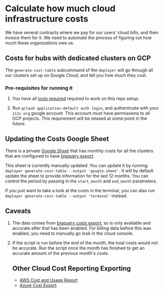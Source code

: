 # Calculate how much cloud infrastructure costs

We have several contracts where we pay for our users' cloud bills,
and then invoice them for it. We need to automate the process of figuring
out how much these organizations owe us.

## Costs for hubs with dedicated clusters on GCP

The `generate-cost-table` subcommand of the `deployer` will go through all our
clusters set up on Google Cloud, and tell you how much they cost.

### Pre-requisites for running it

1. You have all [tools required](tutorials:setup) required to work on this repo
   setup.

2. Run `gcloud application-default auth login`, and authenticate with your `2i2c.org`
   google account. This account *must* have permissions to all GCP projects. This
   requirement will be relaxed at some point in the future.

## Updating the Costs Google Sheet

There is a private [Google Sheet](https://docs.google.com/spreadsheets/d/1URYCMap-Lxm4e_pAAC3Esxda7tZzRhCS6d85pxUiVQs/edit#gid=0)
that has monthly costs for all the clusters that are configured to have
[bigquery export](new-gcp-project:billing-export).

This sheet is currently manually updated. You can update it by running
`deployer generate-cost-table --output 'google-sheet'`. It will by default
update the sheet to provide information for the last 12 months. You can control
the period by passing in the `start_month` and `end_month` parameters.

If you just want to take a look at the costs in the terminal, you can also run
`deployer generate-cost-table --output 'terminal'` instead.

## Caveats

1. The data comes from [bigquery costs export](new-gcp-project:billing-export), so
   is only available and accurate after that has been enabled. For billing data
   before this was enabled, you need to manually go look in the cloud console.

2. If the script is run before the end of the month, the total costs would not
   be accurate. Run the script once the month has finished to get an accurate
   amount of the previous month's costs.


   ## Other Cloud Cost Reporting Exporting

   - [AWS Cost and Usage Report](https://docs.aws.amazon.com/cur/latest/userguide/cur-create.html)
   - [Azure Cost Export](https://learn.microsoft.com/en-us/azure/cost-management-billing/costs/tutorial-export-acm-data?tabs=azure-portal)